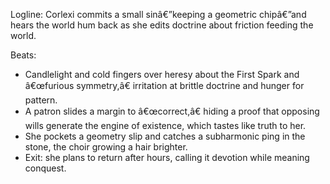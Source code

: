 ﻿---
series: 1
novella: 1
file: S1N1_IntA
type: interlude
label: A
pov: Corlexi (mortal; future identity unrevealed)
setting: Scriptorium
word_target_min: 801
word_target_max: 1299
status: outline
---
Logline: Corlexi commits a small sinâ€”keeping a geometric chipâ€”and hears the world hum back as she edits doctrine about friction feeding the world.

Beats:
- Candlelight and cold fingers over heresy about the First Spark and â€œfurious symmetry,â€ irritation at brittle doctrine and hunger for pattern.
- A patron slides a margin to â€œcorrect,â€ hiding a proof that opposing wills generate the engine of existence, which tastes like truth to her.
- She pockets a geometry slip and catches a subharmonic ping in the stone, the choir growing a hair brighter.
- Exit: she plans to return after hours, calling it devotion while meaning conquest.